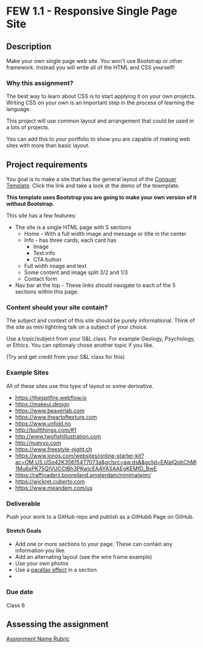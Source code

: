 # FEW 1.1 - Responsive Single Page Site

## Description 

Make your own single page web site. You won't use Bootstrap or other framework. Instead you will write all of the HTML and CSS yourself! 

### Why this assignment?

The best way to learn about CSS is to start applying it on your own projects. Writing CSS on your own is an important step in the process of learning the language. 

This project will use common layout and arrangement that could be used in a lots of projects. 

You can add this to your portfolio to show you are capable of making web sites with more than basic layout. 

## Project requirements

You goal is to make a site that has the general layout of the [Conquer Template](https://www.free-css.com/free-css-templates/page196/conquer). Click the link and take a look at the demo of the tewmplate. 

**This template uses Bootstrap you are going to make your own version of it without Bootstrap.**

This site has a few features: 

- The site is a single HTML page with 5 sections
  - Home - With a full width image and message or title in the center
  - Info - has three cards, each card has
    - Image
    - Text info
    - CTA button
  - Full width image and text
  - Some content and image split 3/2 and 1/3
  - Contact form
- Nav bar at the top - These links should navigate to each of the 5 sections within this page.

### Content should your site contain? 

The subject and context of this site should be purely informational. Think of the site as mini lightning talk on a subject of your choice. 

Use a topic/subject from your S&L class. For example Geology, Psychology, or Ethics. You can optionaly chose another topic if you like.

(Try and get credit from your S&L class for this)

### Example Sites 

All of these sites use this type of layout or some derivative. 

- https://thespitfire.webflow.io
- https://makeui.design
- https://www.beaverlab.com
- https://www.theartoftexture.com
- https://www.unfold.no
- http://builtthings.com/#1
- http://www.twofishillustration.com
- http://nuevvo.com
- https://www.freestyle-night.ch
- https://www.ionos.com/websites/online-starter-kit?ac=OM.US.USo42K356154T7073a&gclsrc=aw.ds&&gclid=EAIaIQobChMI1Mu6sPK75QIVUCCtBh3PKwjcEAAYASAAEgKEMfD_BwE
- https://raffinaderij.booreiland.amsterdam/minimalwim/
- https://wickret.cuberto.com
- https://www.meandem.com/us

### Deliverable

Push your work to a GitHub repo and publish as a GitHubb Page on GitHub.

#### Stretch Goals

- Add one or more sections to your page. These can contain any information you like. 
- Add an alternating layout (see the wire frame example)
- Use your own photos
- Use a [parallax effect](https://www.w3schools.com/howto/howto_css_parallax.asp) in a section 
- 

### Due date

Class 6

## Assessing the assignment

[Assignment Name Rubric](./assignment-03-rubric.md)


